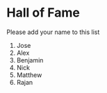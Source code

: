 # Hall of Fame
Please add your name to this list

1. Jose
2. Alex
3. Benjamin
4. Nick
5. Matthew
6. Rajan

